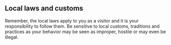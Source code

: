 ## Local laws and customs

Remember, the local laws apply to you as a visitor and it is your responsibility to follow them. Be sensitive to local customs, traditions and practices as your behavior may be seen as improper, hostile or may even be illegal.